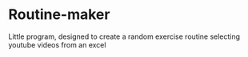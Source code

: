 # Routine-maker
Little program, designed to create a random exercise routine selecting youtube videos from an excel
